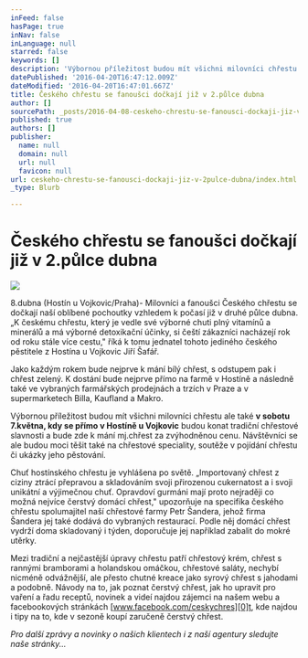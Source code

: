 ```yaml
---
inFeed: false
hasPage: true
inNav: false
inLanguage: null
starred: false
keywords: []
description: 'Výbornou příležitost budou mít všichni milovníci chřestu ale také v sobotu 7.května, kdy se přímo v Hostíně u Vojkovic budou konat tradiční chřestové slavnosti a bude zde k mání mj.chřest za zvýhodněnou cenu. Návštěvníci se ale budou moci těšit také na chřestové speciality, soutěže v pojídání chřestu či ukázky jeho pěstování.'
datePublished: '2016-04-20T16:47:12.009Z'
dateModified: '2016-04-20T16:47:01.667Z'
title: Českého chřestu se fanoušci dočkají již v 2.půlce dubna
author: []
sourcePath: _posts/2016-04-08-ceskeho-chrestu-se-fanousci-dockaji-jiz-v-2pulce-dubna.md
published: true
authors: []
publisher:
  name: null
  domain: null
  url: null
  favicon: null
url: ceskeho-chrestu-se-fanousci-dockaji-jiz-v-2pulce-dubna/index.html
_type: Blurb

---
```

# Českého chřestu se fanoušci dočkají již v 2.půlce dubna
![](https://the-grid-user-content.s3-us-west-2.amazonaws.com/3b8ef5cd-3b2f-4e79-b2b9-77884f8ced0e.jpg)

8.dubna (Hostín u Vojkovic/Praha)- Milovníci a fanoušci Českého chřestu se dočkají naší oblíbené pochoutky vzhledem k počasí již v druhé půlce dubna. „K českému chřestu, který je vedle své výborné chuti plný vitamínů a minerálů a má výborné detoxikační účinky, si čeští zákazníci nacházejí rok od roku stále více cestu," říká k tomu jednatel tohoto jediného českého pěstitele z Hostína u Vojkovic Jiří Šafář.

Jako každým rokem bude nejprve k mání bílý chřest, s odstupem pak i chřest zelený. K dostání bude nejprve přímo na farmě v Hostíně a následně také ve vybraných farmářských prodejnách a trzích v Praze a v supermarketech Billa, Kaufland a Makro.

Výbornou příležitost budou mít všichni milovníci chřestu ale také **v sobotu 7.května, kdy se přímo v Hostíně u Vojkovic** budou konat tradiční chřestové slavnosti a bude zde k mání mj.chřest za zvýhodněnou cenu. Návštěvníci se ale budou moci těšit také na chřestové speciality, soutěže v pojídání chřestu či ukázky jeho pěstování.

Chuť hostínského chřestu je vyhlášena po světě. „Importovaný chřest z ciziny ztrácí přepravou a skladováním svoji přirozenou cukernatost a i svoji unikátní a výjimečnou chuť. Opravdoví gurmáni mají proto nejraději co možná nejvíce čerstvý domácí chřest," upozorňuje na specifika českého chřestu spolumajitel naší chřestové farmy Petr Šandera, jehož firma Šandera jej také dodává do vybraných restaurací. Podle něj domácí chřest vydrží doma skladovaný i týden, doporučuje jej například zabalit do mokré utěrky.

Mezi tradiční a nejčastější úpravy chřestu patří chřestový krém, chřest s rannými bramborami a holandskou omáčkou, chřestové saláty, nechybí nicméně odvážnější, ale přesto chutné kreace jako syrový chřest s jahodami a podobně. Návody na to, jak poznat čerstvý chřest, jak ho upravit pro vaření a řadu receptů, novinek a videí najdou zájemci na našem webu a facebookových stránkách [www.facebook.com/ceskychres][0]t, kde najdou i tipy na to, kde v sezoně koupí zaručeně čerstvý chřest.

_Pro další zprávy a novinky o našich klientech i z naší agentury sledujte naše stránky..._

[0]: http://www.facebook.com/ceskychres